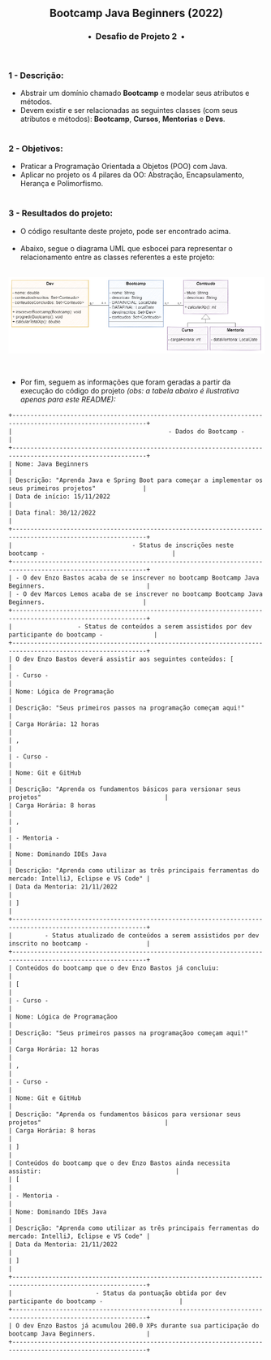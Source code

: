 <div align="center">
<h2>Bootcamp Java Beginners (2022)</h2>
<h3>•&nbsp; Desafio de Projeto 2 &nbsp;•</h3>
</div>
&nbsp;
&nbsp;

### 1 - Descrição:
 - Abstrair um domínio chamado **Bootcamp** e modelar seus atributos e métodos.    
 - Devem existir e ser relacionadas as seguintes classes (com seus atributos e métodos): **Bootcamp**, **Cursos**, **Mentorias** e **Devs**.  
&nbsp;
&nbsp;    
### 2 - Objetivos:
 - Praticar a Programação Orientada a Objetos (POO) com Java.    
 - Aplicar no projeto os 4 pilares da OO: Abstração, Encapsulamento, Herança e Polimorfismo.   
&nbsp;
&nbsp;    
### 3 - Resultados do projeto:
 - O código resultante deste projeto, pode ser encontrado acima.    
&nbsp;
&nbsp;    
 - Abaixo, segue o diagrama UML que esbocei para representar o relacionamento entre as classes referentes a este projeto:   
&nbsp;    

![Descrição da imagem: Exibição do Diagrama UML ilustrando os relacionamentos entre classes referentes a este projeto](https://github.com/michelelozada/Bootcamp-DIO-Java-Beginners/blob/main/assets/diagrama-uml.png "Diagrama UML" )


&nbsp;
&nbsp;    
- Por fim, seguem as informações que foram geradas a partir da execução do código do projeto *(obs: a tabela abaixo é ilustrativa apenas para este README):* 
&nbsp;
&nbsp;    
```
+-----------------------------------------------------------------------------------------------------------+
|                                           - Dados do Bootcamp -                                           |
+-----------------------------------------------------------------------------------------------------------+
| Nome: Java Beginners                                                                                      |
| Descrição: "Aprenda Java e Spring Boot para começar a implementar os seus primeiros projetos"             |
| Data de início: 15/11/2022                                                                                |
| Data final: 30/12/2022                                                                                    |
+-----------------------------------------------------------------------------------------------------------+
|                                 - Status de inscrições neste bootcamp -                                   |
+-----------------------------------------------------------------------------------------------------------+
| - O dev Enzo Bastos acaba de se inscrever no bootcamp Bootcamp Java Beginners.                            |
| - O dev Marcos Lemos acaba de se inscrever no bootcamp Bootcamp Java Beginners.                           |
+-----------------------------------------------------------------------------------------------------------+
|                  - Status de conteúdos a serem assistidos por dev participante do bootcamp -              |
+-----------------------------------------------------------------------------------------------------------+ 
| O dev Enzo Bastos deverá assistir aos seguintes conteúdos: [                                              |
| - Curso -                                                                                                 |
| Nome: Lógica de Programação                                                                               |
| Descrição: "Seus primeiros passos na programação começam aqui!"                                           |
| Carga Horária: 12 horas                                                                                   |
| ,                                                                                                         |
| - Curso -                                                                                                 |
| Nome: Git e GitHub                                                                                        |
| Descrição: "Aprenda os fundamentos básicos para versionar seus projetos"                                  |
| Carga Horária: 8 horas                                                                                    |
| ,                                                                                                         |
| - Mentoria -                                                                                              |
| Nome: Dominando IDEs Java                                                                                 |
| Descrição: "Aprenda como utilizar as três principais ferramentas do mercado: IntelliJ, Eclipse e VS Code" |
| Data da Mentoria: 21/11/2022                                                                              |
| ]                                                                                                         |
+-----------------------------------------------------------------------------------------------------------+
|         - Status atualizado de conteúdos a serem assistidos por dev inscrito no bootcamp -                |
+-----------------------------------------------------------------------------------------------------------+ 
| Conteúdos do bootcamp que o dev Enzo Bastos já concluiu:                                                  |
| [                                                                                                         |
| - Curso -                                                                                                 |
| Nome: Lógica de Programaçãoo                                                                              |
| Descrição: "Seus primeiros passos na programaçãoo começam aqui!"                                          |
| Carga Horária: 12 horas                                                                                   |
| ,                                                                                                         |
| - Curso -                                                                                                 |
| Nome: Git e GitHub                                                                                        |
| Descrição: "Aprenda os fundamentos básicos para versionar seus projetos"                                  |
| Carga Horária: 8 horas                                                                                    |
| ]                                                                                                         |
| Conteúdos do bootcamp que o dev Enzo Bastos ainda necessita assistir:                                     |
| [                                                                                                         |
| - Mentoria -                                                                                              |
| Nome: Dominando IDEs Java                                                                                 |
| Descrição: "Aprenda como utilizar as três principais ferramentas do mercado: IntelliJ, Eclipse e VS Code" |
| Data da Mentoria: 21/11/2022                                                                              |
| ]                                                                                                         |
+-----------------------------------------------------------------------------------------------------------+
|                       - Status da pontuação obtida por dev participante do bootcamp -                     |
+-----------------------------------------------------------------------------------------------------------+ 
| O dev Enzo Bastos já acumulou 200.0 XPs durante sua participação do bootcamp Java Beginners.              |
+-----------------------------------------------------------------------------------------------------------+
```